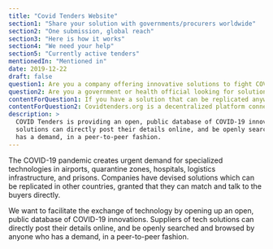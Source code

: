 ```yaml
---
title: "Covid Tenders Website"
section1: "Share your solution with governments/procurers worldwide"
section2: "One submission, global reach"
section3: "Here is how it works"
section4: "We need your help"
section5: "Currently active tenders"
mentionedIn: "Mentioned in"
date: 2019-12-22
draft: false
question1: Are you a company offering innovative solutions to fight COVID-19? > Click here
question2: Are you a government or health official looking for solutions to fight COVID-19? > Click here
contentForQuestion1: If you have a solution that can be replicated anywhere in the world, covidtenders.org is a platform for you to match with the tenders directly that needs your solutions today.
contentForQuestion2: Covidtenders.org is a decentralized platform connecting authorities with companies from around the globe with developed technology solutions for COVID-19 - let it be specialized technologies in airports, quarantine zones, hospitals, logistics infrastructure, and prisons.
description: >
  COVID Tenders is providing an open, public database of COVID-19 innovations. Suppliers of tech
  solutions can directly post their details online, and be openly searched and browsed by anyone who
  has a demand, in a peer-to-peer fashion.
---
```


The COVID-19 pandemic creates urgent demand for specialized technologies in airports, quarantine zones,
hospitals, logistics infrastructure, and prisons. Companies have devised solutions which can be
replicated in other countries, granted that they can match and talk to the buyers directly.

We want to facilitate the exchange of technology by opening up an open, public database of COVID-19
innovations. Suppliers of tech solutions can directly post their details online, and be openly
searched and browsed by anyone who has a demand, in a peer-to-peer fashion.
